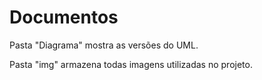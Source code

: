# Documentos


Pasta "Diagrama" mostra as versões do UML.


Pasta "img" armazena todas imagens utilizadas no projeto. 
